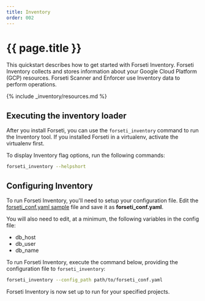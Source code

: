 ```yaml
---
title: Inventory
order: 002
---
```

# {{ page.title }}

This quickstart describes how to get started with Forseti Inventory. Forseti
Inventory collects and stores information about your Google Cloud Platform
(GCP) resources. Forseti Scanner and Enforcer use Inventory data to
perform operations.

{% include _inventory/resources.md %}

## Executing the inventory loader

After you install Forseti, you can use the `forseti_inventory` command to
run the Inventory tool. If you installed Forseti in a virtualenv, activate
the virtualenv first.


To display Inventory flag options, run the following commands:

  ```bash
  forseti_inventory --helpshort
  ```

## Configuring Inventory
To run Forseti Inventory, you'll need to setup your configuration file. Edit
the [forseti_conf.yaml sample](https://github.com/GoogleCloudPlatform/forseti-security/blob/master/configs/forseti_conf.yaml.sample)
file and save it as **forseti_conf.yaml**.

You will also need to edit, at a minimum, the following variables in the config file:

* db_host
* db_user
* db_name

To run Forseti Inventory, execute the command below, providing the configuration file to
`forseti_inventory`:

  ```bash
  forseti_inventory --config_path path/to/forseti_conf.yaml
  ```

Forseti Inventory is now set up to run for your specified projects.
